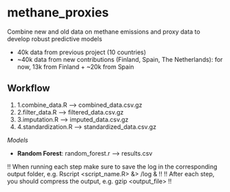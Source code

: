 # methane_proxies
Combine new and old data on methane emissions and proxy data to develop robust predictive models

- 40k data from previous project (10 countries)
- ~40k data from new contributions (Finland, Spain, The Netherlands): for now, 13k from Finland + ~20k from Spain

## Workflow
1. 1.combine_data.R --> combined_data.csv.gz
2. 2.filter_data.R --> filtered_data.csv.gz
3. 3.imputation.R --> imputed_data.csv.gz
4. 4.standardization.R --> standardized_data.csv.gz

*Models*
- **Random Forest**: random_forest.r --> results.csv

!! When running each step make sure to save the log in the corresponding output folder, e.g. Rscript <script_name.R> &> <folder>/log & !!
!! After each step, you should compress the output, e.g. gzip <output_file> !!
